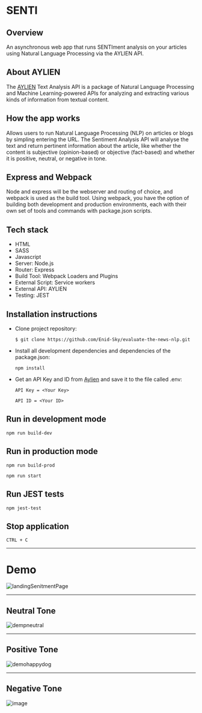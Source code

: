 # SENTI

## Overview

An asynchronous web app that runs SENTIment analysis on your articles using Natural Language Processing via the AYLIEN API.

## About AYLIEN

The [AYLIEN](https://docs.aylien.com/textapi/endpoints/#sentiment-analysis) Text Analysis API is a package of Natural Language Processing and Machine Learning-powered APIs for analyzing and extracting various kinds of information from textual content. 

## How the app works

Allows users to run Natural Language Processing (NLP) on articles or blogs by simpling entering the URL. The Sentiment Analysis API will analyse the text and return pertinent information about the article, like whether the content is subjective (opinion-based) or objective (fact-based) and whether it is positive, neutral, or negative in tone. 

## Express and Webpack

Node and express will be the webserver and routing of choice, and webpack is used as the build tool. Using webpack, you have the option of building both development and production environments, each with their own set of tools and commands with package.json scripts.

## Tech stack

- HTML
- SASS
- Javascript
- Server: Node.js
- Router: Express
- Build Tool: Webpack Loaders and Plugins
- External Script: Service workers
- External API: AYLIEN
- Testing: JEST

## Installation instructions

- Clone project repository:

  `$ git clone https://github.com/Enid-Sky/evaluate-the-news-nlp.git`

- Install all development dependencies and dependencies of the package.json:

  `npm install`

- Get an API Key and ID from [Aylien](https://docs.aylien.com/textapi/#getting-started) and save it to the file called .env:

  `API Key = <Your Key>`
  
  `API ID = <Your ID>`

## Run in development mode

`npm run build-dev`

## Run in production mode

`npm run build-prod`

`npm run start`

## Run JEST tests

`npm jest-test`

## Stop application

`CTRL + C`
  
*****

# Demo
![landingSenitmentPage](https://user-images.githubusercontent.com/43654264/93803077-2dad9300-fbf9-11ea-8623-81cf0d045473.JPG)


*****
## Neutral Tone
![dempneutral](https://user-images.githubusercontent.com/43654264/93823124-25b01c00-fc16-11ea-8d10-a7200493d1ce.JPG)


*****
## Positive Tone
![demohappydog](https://user-images.githubusercontent.com/43654264/93823053-04e7c680-fc16-11ea-9a4b-ef73c927f4b2.JPG)


*****
## Negative Tone
![image](https://user-images.githubusercontent.com/43654264/93034014-7eb3fa80-f5ed-11ea-9b19-c5407f63ae3c.png)
